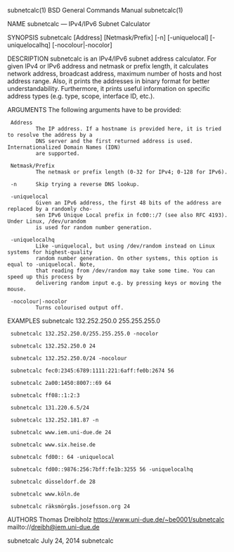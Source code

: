 subnetcalc(1)                        BSD General Commands Manual                        subnetcalc(1)

NAME
     subnetcalc — IPv4/IPv6 Subnet Calculator

SYNOPSIS
     subnetcalc [Address] [Netmask/Prefix] [-n] [-uniquelocal] [-uniquelocalhq] [-nocolour|-nocolor]

DESCRIPTION
     subnetcalc is an IPv4/IPv6 subnet address calculator. For given IPv4 or IPv6 address and netmask
     or prefix length, it calculates network address, broadcast address, maximum number of hosts and
     host address range. Also, it prints the addresses in binary format for better understandability.
     Furthermore, it prints useful information on specific address types (e.g. type, scope, interface
     ID, etc.).

ARGUMENTS
     The following arguments have to be provided:

     Address
             The IP address. If a hostname is provided here, it is tried to resolve the address by a
             DNS server and the first returned address is used. Internationalized Domain Names (IDN)
             are supported.

     Netmask/Prefix
             The netmask or prefix length (0-32 for IPv4; 0-128 for IPv6).

     -n      Skip trying a reverse DNS lookup.

     -uniquelocal
             Given an IPv6 address, the first 48 bits of the address are replaced by a randomly cho‐
             sen IPv6 Unique Local prefix in fc00::/7 (see also RFC 4193). Under Linux, /dev/urandom
             is used for random number generation.

     -uniquelocalhq
             Like -uniquelocal, but using /dev/random instead on Linux systems for highest-quality
             random number generation. On other systems, this option is equal to -uniquelocal. Note,
             that reading from /dev/random may take some time. You can speed up this process by
             delivering random input e.g. by pressing keys or moving the mouse.

     -nocolour|-nocolor
             Turns colourised output off.

EXAMPLES
     subnetcalc 132.252.250.0 255.255.255.0

     subnetcalc 132.252.250.0/255.255.255.0 -nocolor

     subnetcalc 132.252.250.0 24

     subnetcalc 132.252.250.0/24 -nocolour

     subnetcalc fec0:2345:6789:1111:221:6aff:fe0b:2674 56

     subnetcalc 2a00:1450:8007::69 64

     subnetcalc ff08::1:2:3

     subnetcalc 131.220.6.5/24

     subnetcalc 132.252.181.87 -n

     subnetcalc www.iem.uni-due.de 24

     subnetcalc www.six.heise.de

     subnetcalc fd00:: 64 -uniquelocal

     subnetcalc fd00::9876:256:7bff:fe1b:3255 56 -uniquelocalhq

     subnetcalc düsseldorf.de 28

     subnetcalc www.köln.de

     subnetcalc räksmörgås.josefsson.org 24

AUTHORS
     Thomas Dreibholz
     https://www.uni-due.de/~be0001/subnetcalc
     mailto://dreibh@iem.uni-due.de

subnetcalc                                  July 24, 2014                                  subnetcalc
